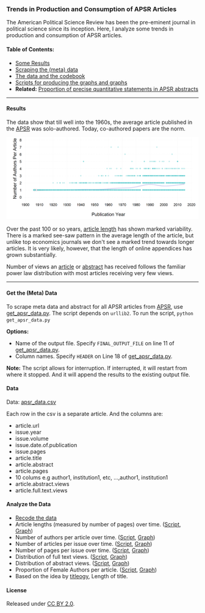 ### Trends in Production and Consumption of APSR Articles

The American Political Science Review has been the pre-eminent journal in political science since its inception. Here, I analyze some trends in production and consumption of APSR articles.

#### Table of Contents:

* [Some Results](#results)
* [Scraping the (meta) data](#get-the-meta-data)
* [The data and the codebook](#data)
* [Scripts for producing the graphs and graphs](#analyze-the-data)
* **Related:** [Proportion of precise quantitative statements in APSR abstracts](https://github.com/soodoku/quant-discipline)

----

#### Results

The data show that till well into the 1960s, the average article published in the [APSR](http://journals.cambridge.org/action/displayJournal?jid=PSR) was solo-authored. Today, co-authored papers are the norm.

![No. of authors over time](figs/n_authors_per_article_over_time.png)

Over the past 100 or so years, [article length](figs/article_length.pdf) has shown marked variability. There is a marked see-saw pattern in the average length of the article, but unlike top economics journals we don't see a marked trend towards longer articles. It is very likely, however, that the length of online appendices has grown substantially. 

Number of views an [article](figs/fulltext_views.pdf) or [abstract](figs/abstract_views.pdf) has received follows the familiar power law distribution with most articles receiving very few views. 

----- 

#### Get the (Meta) Data

To scrape meta data and abstract for all APSR articles from [APSR](http://journals.cambridge.org/action/displayBackIssues?jid=PSR), use [get_apsr_data.py](scripts/get_apsr_data.py). The script depends on `urllib2`. To run the script, `python get_apsr_data.py`

**Options:**
   * Name of the output file. Specify `FINAL_OUTPUT_FILE` on line 11 of [get_apsr_data.py](scripts/get_apsr_data.py).
   * Column names. Specify `HEADER` on Line 18 of [get_apsr_data.py](scripts/get_apsr_data.py).

**Note:** The script allows for interruption. If interrupted, it will restart from where it stopped. And it will append the results to the existing output file.

#### Data

Data: [apsr_data.csv](data/apsr_data.csv)  
   
Each row in the csv is a separate article. And the columns are:  
   
   * article.url
   * issue.year
   * issue.volume 
   * issue.date.of.publication
   * issue.pages
   * article.title
   * article.abstract
   * article.pages
   * 10 colums e.g author1, institution1, etc, ...,author1, institution1 
   * article.abstract.views
   * article.full.text.views

#### Analyze the Data

* [Recode the data](scripts/meta_apsr.R)
* Article lengths (measured by number of pages) over time. ([Script](scripts/article_length.R), [Graph](figs/n_pages_per_article_over_time.pdf))  
* Number of authors per article over time. ([Script](scripts/n_authors.R), [Graph](figs/n_authors_per_article_over_time.pdf))  
* Number of articles per issue over time. ([Script](scripts/articles_per_issue.R), [Graph](figs/articles_per_issue_over_time.pdf))  
* Number of pages per issue over time. ([Script](scripts/issue_length.R), [Graph](figs/pages_per_issue_over_time.pdf))  
* Distribution of full text views. ([Script](scripts/fulltext_views.R), [Graph](figs/fulltext_views.pdf))  
* Distribution of abstract views. ([Script](scripts/abstract_views.R), [Graph](figs/abstract_views.pdf)) 
* Proportion of Female Authors per article. ([Script](scripts/gender_authors.R), [Graph](figs/gender_authors_per_article_over_time.pdf)) 
* Based on the idea by [titleogy](http://datacolada.org/2013/12/04/titleogy/), Length of title.

#### License
Released under [CC BY 2.0](https://creativecommons.org/licenses/by/2.0/).
